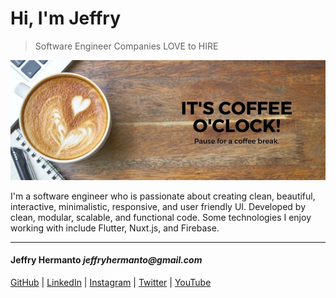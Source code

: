 # Hi, I'm Jeffry

> Software Engineer Companies LOVE to HIRE

![image](/banner.jpg)

I'm a software engineer who is passionate about creating clean, beautiful, interactive, minimalistic, responsive, and user friendly UI. Developed by clean, modular, scalable, and functional code. Some technologies I enjoy working with include Flutter, Nuxt.js, and Firebase.

---

#### Jeffry Hermanto _jeffryhermanto@gmail.com_
[GitHub](https://github.com/JeffryHermanto) | [LinkedIn](https://www.linkedin.com/in/jeffryhermanto) | [Instagram](https://www.instagram.com/jeffryhermanto) |
[Twitter](https://www.twitter.com/jeffryhermanto) | [YouTube](https://www.youtube.com/jeffryhermanto)
